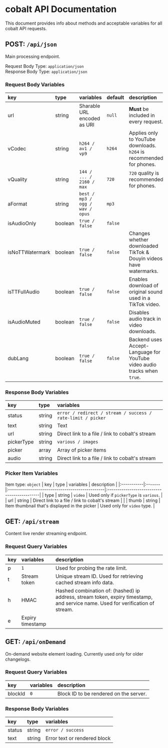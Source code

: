 # cobalt API Documentation
This document provides info about methods and acceptable variables for all cobalt API requests.<br>
## POST: ``/api/json``
Main processing endpoint.<br>

Request Body Type: ``application/json``<br>
Response Body Type: ``application/json``

### Request Body Variables
| key             | type    | variables                         | default   | description                                                                    |
|:----------------|:--------|:----------------------------------|:----------|:-------------------------------------------------------------------------------|
| url             | string  | Sharable URL encoded as URI       | ``null``  | **Must** be included in every request.                                         |
| vCodec          | string  | ``h264 / av1 / vp9``              | ``h264``  | Applies only to YouTube downloads. ``h264`` is recommended for phones.         |
| vQuality        | string  | ``144 / ... / 2160 / max``        | ``720``   | ``720`` quality is recommended for phones.                                     |
| aFormat         | string  | ``best / mp3 / ogg / wav / opus`` | ``mp3``   |                                                                                |
| isAudioOnly     | boolean | ``true / false``                  | ``false`` |                                                                                |
| isNoTTWatermark | boolean | ``true / false``                  | ``false`` | Changes whether downloaded TikTok & Douyin videos have watermarks.             |
| isTTFullAudio   | boolean | ``true / false``                  | ``false`` | Enables download of original sound used in a TikTok video.                     |
| isAudioMuted    | boolean | ``true / false``                  | ``false`` | Disables audio track in video downloads.                                       |
| dubLang         | boolean | ``true / false``                  | ``false`` | Backend uses Accept-Language for YouTube video audio tracks when ``true``.     |

### Response Body Variables
| key        | type   | variables                                                     |
|:-----------|:-------|:--------------------------------------------------------------|
| status     | string | ``error / redirect / stream / success / rate-limit / picker`` |
| text       | string | Text                                                          |
| url        | string | Direct link to a file / link to cobalt's stream               |
| pickerType | string | ``various / images``                                          |
| picker     | array  | Array of picker items                                         |
| audio      | string | Direct link to a file / link to cobalt's stream               |

### Picker Item Variables
Item type: ``object``
| key        | type   | variables                                       | description                                 |
|:-----------|:-------|:------------------------------------------------|:--------------------------------------------|
| type       | string | ``video``                                       | Used only if ``pickerType`` is ``various``. |
| url        | string | Direct link to a file / link to cobalt's stream |                                             |
| thumb      | string | Item thumbnail that's displayed in the picker   | Used only for ``video`` type.               |

## GET: ``/api/stream``
Content live render streaming endpoint.<br>

### Request Query Variables
| key | variables        | description                                                                                                                    |
|:----|:-----------------|:-------------------------------------------------------------------------------------------------------------------------------|
| p   | ``1``            | Used for probing the rate limit.                                                                                               |
| t   | Stream token     | Unique stream ID. Used for retrieving cached stream info data.                                                                 |
| h   | HMAC             | Hashed combination of: (hashed) ip address, stream token, expiry timestamp, and service name. Used for verification of stream. |
| e   | Expiry timestamp |                                                                                                                                |

## GET: ``/api/onDemand``
On-demand website element loading. Currently used only for older changelogs.<br>

### Request Query Variables
| key     | variables | description                            |
|:--------|:----------|:---------------------------------------|
| blockId | ``0``     | Block ID to be rendered on the server. |

### Response Body Variables
| key        | type   | variables                    |
|:-----------|:-------|:-----------------------------|
| status     | string | ``error / success``          |
| text       | string | Error text or rendered block |